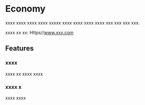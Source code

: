 # Economy
xxxx xxxx xxxx xxxx xxxxx xxxx xxxx xxxx xxxx xxx xxx xxx xxx.

xxxx xx xx: Https//www.xxx.com

## Features
### xxxx
xxxx xx xxxx xxxx
### xxxx x
xxxx xxxx
 
